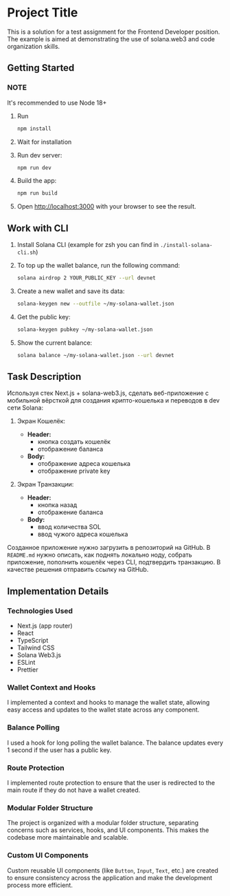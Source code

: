 # Project Title

This is a solution for a test assignment for the Frontend Developer position. 
The example is aimed at demonstrating the use of solana.web3 and code organization skills.

## Getting Started

### NOTE
It's recommended to use Node 18+

1. Run

   ```bash
   npm install
   ```

2. Wait for installation

3. Run dev server:

   ```bash
   npm run dev
   ```

4. Build the app:

   ```bash
   npm run build
   ```

5. Open [http://localhost:3000](http://localhost:3000) with your browser to see the result.

## Work with CLI

1. Install Solana CLI (example for zsh you can find in `./install-solana-cli.sh`)

2. To top up the wallet balance, run the following command:

   ```bash
   solana airdrop 2 YOUR_PUBLIC_KEY --url devnet
   ```

3. Create a new wallet and save its data:

   ```bash
   solana-keygen new --outfile ~/my-solana-wallet.json
   ```

4. Get the public key:

   ```bash
   solana-keygen pubkey ~/my-solana-wallet.json
   ```

5. Show the current balance:

   ```bash
   solana balance ~/my-solana-wallet.json --url devnet
   ```

## Task Description

Используя стек Next.js + solana-web3.js, сделать веб-приложение с мобильной вёрсткой для создания крипто-кошелька и переводов в dev сети Solana:

1. Экран Кошелёк:
    - **Header:**
        - кнопка создать кошелёк
        - отображение баланса
    - **Body:**
        - отображение адреса кошелька
        - отображение private key

2. Экран Транзакции:
    - **Header:**
        - кнопка назад
        - отображение баланса
    - **Body:**
        - ввод количества SOL
        - ввод чужого адреса кошелька

Созданное приложение нужно загрузить в репозиторий на GitHub. В `README.md` нужно описать, как поднять локально ноду, собрать приложение, пополнить кошелёк через CLI, подтвердить транзакцию. В качестве решения отправить ссылку на GitHub.

## Implementation Details

### Technologies Used
- Next.js (app router)
- React
- TypeScript
- Tailwind CSS
- Solana Web3.js
- ESLint
- Prettier

### Wallet Context and Hooks

I implemented a context and hooks to manage the wallet state, allowing easy access and updates to the wallet state across any component.

### Balance Polling

I used a hook for long polling the wallet balance. The balance updates every 1 second if the user has a public key.

### Route Protection

I implemented route protection to ensure that the user is redirected to the main route if they do not have a wallet created.

### Modular Folder Structure

The project is organized with a modular folder structure, separating concerns such as services, hooks, and UI components. This makes the codebase more maintainable and scalable.

### Custom UI Components

Custom reusable UI components (like `Button`, `Input`, `Text`, etc.) are created to ensure consistency across the application and make the development process more efficient.
